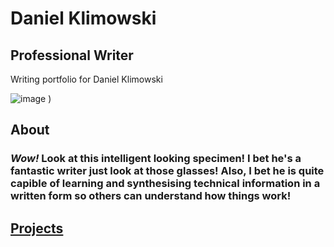 # Daniel Klimowski
## Professional Writer
Writing portfolio for Daniel Klimowski

![image](https://github.com/DanielKlimowski/danielklimowski.github.io/assets/112975394/b28c7f23-9f0b-4597-98b9-ca33fe00fbb4)
)
## About
### **_Wow!_** Look at this intelligent looking specimen! I bet he's a fantastic writer just look at those glasses! Also, I bet he is quite capible of learning and synthesising technical information in a written form so others can understand how things work! 
## [Projects](https://danielklimowski.github.io/projects)
